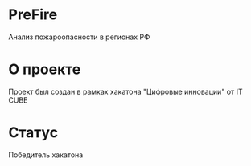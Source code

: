 # PreFire
Анализ пожароопасности в регионах РФ
# О проекте
Проект был создан в рамках хакатона "Цифровые инновации" от IT CUBE
# Статус
Победитель хакатона
